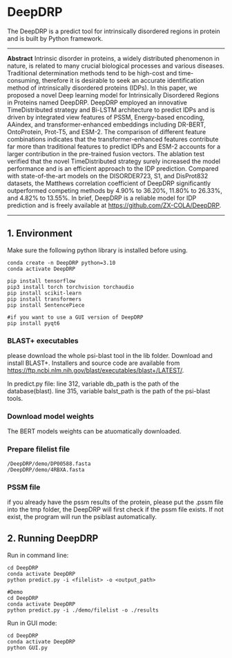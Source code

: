 # DeepDRP

The DeepDRP is a predict tool for intrinsically disordered regions in protein and is built by Python framework.
****

**Abstract**
Intrinsic disorder in proteins, a widely distributed phenomenon in nature, is related to many crucial biological processes and various diseases. Traditional determination methods tend to be high-cost and time-consuming, therefore it is desirable to seek an accurate identification method of intrinsically disordered proteins (IDPs). In this paper, we proposed a novel Deep learning model for Intrinsically Disordered Regions in Proteins named DeepDRP. DeepDRP employed an innovative TimeDistributed strategy and Bi-LSTM architecture to predict IDPs and is driven by integrated view features of PSSM, Energy-based encoding, AAindex, and transformer-enhanced embeddings including DR-BERT, OntoProtein, Prot-T5, and ESM-2. The comparison of different feature combinations indicates that the transformer-enhanced features contribute far more than traditional features to predict IDPs and ESM-2 accounts for a larger contribution in the pre-trained fusion vectors. The ablation test verified that the novel TimeDistributed strategy surely increased the model performance and is an efficient approach to the IDP prediction. Compared with state-of-the-art models on the DISORDER723, S1, and DisProt832 datasets, the Matthews correlation coefficient of DeepDRP significantly outperformed competing methods by 4.90% to 36.20%, 11.80% to 26.33%, and 4.82% to 13.55%. In brief, DeepDRP is a reliable model for IDP prediction and is freely available at https://github.com/ZX-COLA/DeepDRP.
****

## 1. Environment

Make sure the following python library is installed before using.

```
conda create -n DeepDRP python=3.10
conda activate DeepDRP

pip install tensorflow
pip3 install torch torchvision torchaudio
pip install scikit-learn
pip install transformers
pip install SentencePiece

#if you want to use a GUI version of DeepDRP
pip install pyqt6 
```
### BLAST+ executables

please download the whole psi-blast tool in the lib folder. Download and install BLAST+. Installers and source code are available from https://ftp.ncbi.nlm.nih.gov/blast/executables/blast+/LATEST/. 

In predict.py file:
line 312, variable db_path is the path of the database(blast).
line 315, variable balst_path is the path of the psi-blast tools.



### Download model weights

The BERT models weights can be atuomatically downloaded.






### Prepare filelist file

```
/DeepDRP/demo/DP00588.fasta
/DeepDRP/demo/4RBXA.fasta
```
### PSSM file

if you already have the pssm results of the protein, please put the <id>.pssm file into the tmp folder, the DeepDRP will first check if the pssm file exists. If not exist, the program will run the psiblast automatically.


## 2. Running DeepDRP

Run in command line:

```
cd DeepDRP
conda activate DeepDRP
python predict.py -i <filelist> -o <output_path>

#Demo
cd DeepDRP
conda activate DeepDRP
python predict.py -i ./demo/filelist -o ./results
```

Run in GUI mode:

```
cd DeepDRP
conda activate DeepDRP
python GUI.py
```













